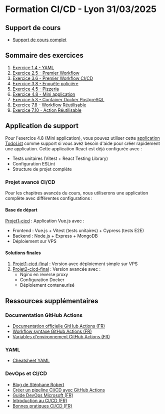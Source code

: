 # Formation CI/CD - Lyon 31/03/2025

## Support de cours

- [Support de cours complet](https://docs.google.com/presentation/d/1ovxs_jptS9gzd22K882PcSbmva6_p8T2/edit#slide=id.g34650bd1af6_0_3)

## Sommaire des exercices

1. [Exercice 1.4 - YAML](documents/exercices/1.4%20Yaml/)
2. [Exercice 2.5 - Premier Workflow](documents/exercices/2.5%20Premiere%20workflow/)
3. [Exercice 3.6 - Premier Workflow CI/CD](documents/exercices/3.6%20Premiere%20workflow%20CICD/)
4. [Exercice 3.8 - Enquête policière](documents/exercices/3.8%20Enquête%20policière/)
5. [Exercice 4.5 - Pizzeria](documents/exercices/4.5%20Pizzeria/)
6. [Exercice 4.8 - Mini application](documents/exercices/4.8%20Mini%20application/)
7. [Exercice 5.3 - Container Docker PostgreSQL](documents/exercices/5.3%20Container%20Docker%20PostgreSql/)
8. [Exercice 7.8 - Workflow Réutilisable](documents/exercices/7.8_Workflow_reutilisable/)
9. [Exercice 7.10 - Action Réutilisable](documents/exercices/7.10_action_reutilisation/)

## Application de support

Pour l'exercice 4.8 (Mini application), vous pouvez utiliser cette [application TodoList](https://github.com/HenriTeinturier/cicd-formation-lyon-31-03-todolist) comme support si vous avez besoin d'aide pour créer rapidement une application. Cette application React est déjà configurée avec :

- Tests unitaires (Vitest + React Testing Library)
- Configuration ESLint
- Structure de projet complète

### Projet avancé CI/CD

Pour les chapitres avancés du cours, nous utiliserons une application complète avec différentes configurations :

#### Base de départ

[Projet1-cicd](https://github.com/HenriTeinturier/Projet1-cicd) : Application Vue.js avec :

- Frontend : Vue.js + Vitest (tests unitaires) + Cypress (tests E2E)
- Backend : Node.js + Express + MongoDB
- Déploiement sur VPS

#### Solutions finales

1. [Projet1-cicd-final](https://github.com/HenriTeinturier/projet1-cicd-final) : Version avec déploiement simple sur VPS
2. [Projet2-cicd-final](https://github.com/HenriTeinturier/projet2-cicd-final) : Version avancée avec :
   - Nginx en reverse proxy
   - Configuration Docker
   - Déploiement conteneurisé

## Ressources supplémentaires

### Documentation GitHub Actions

- [Documentation officielle GitHub Actions (FR)](https://docs.github.com/fr/actions)
- [Workflow syntaxe GitHub Actions (FR)](https://docs.github.com/fr/actions/using-workflows/workflow-syntax-for-github-actions)
- [Variables d'environnement GitHub Actions (FR)](https://docs.github.com/fr/actions/using-workflows/environment-variables)

### YAML

- [Cheatsheet YAML](https://quickref.me/yaml.html)

### DevOps et CI/CD

- [Blog de Stéphane Robert](https://blog.stephane-robert.info/)
- [Créer un pipeline CI/CD avec GitHub Actions](https://digital.ai/fr/catalyst-blog/github-cicd/)
- [Guide DevOps Microsoft (FR)](https://learn.microsoft.com/fr-fr/devops/)
- [Introduction au CI/CD (FR)](https://www.redhat.com/fr/topics/devops/what-is-ci-cd)
- [Bonnes pratiques CI/CD (FR)](https://www.ovhcloud.com/fr/blog/bonnes-pratiques-ci-cd/)
